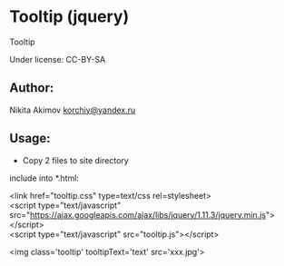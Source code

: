 # Tooltip (jquery)

Tooltip

Under license: CC-BY-SA

Author:
---
Nikita Akimov
korchiy@yandex.ru

Usage:
---
- Copy 2 files to site directory

include into *.html:

&lt;link href="tooltip.css" type=text/css rel=stylesheet&gt;<br>
&lt;script type="text/javascript" src="https://ajax.googleapis.com/ajax/libs/jquery/1.11.3/jquery.min.js"&gt; &lt;/script&gt;<br>
&lt;script type="text/javascript" src="tooltip.js"&gt;&lt;/script&gt;<p>
&lt;img class='tooltip' tooltipText='text' src='xxx.jpg'&gt;
